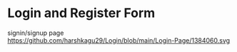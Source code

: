 # Login and Register Form
signin/signup page
https://github.com/harshkagu29/Login/blob/main/Login-Page/1384060.svg

